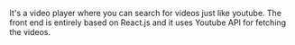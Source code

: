 It's a video player where you can search for videos just like youtube. The front end is entirely based on React.js and it uses Youtube API for fetching the videos. 
